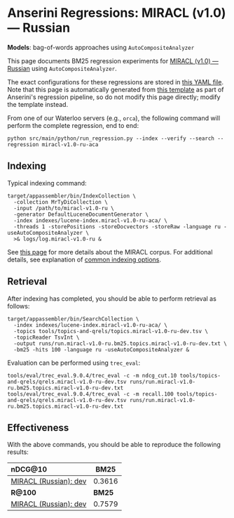 # Anserini Regressions: MIRACL (v1.0) &mdash; Russian

**Models**: bag-of-words approaches using `AutoCompositeAnalyzer`

This page documents BM25 regression experiments for [MIRACL (v1.0) &mdash; Russian](https://github.com/project-miracl/miracl) using `AutoCompositeAnalyzer`.

The exact configurations for these regressions are stored in [this YAML file](../../src/main/resources/regression/miracl-v1.0-ru-aca.yaml).
Note that this page is automatically generated from [this template](../../src/main/resources/docgen/templates/miracl-v1.0-ru-aca.template) as part of Anserini's regression pipeline, so do not modify this page directly; modify the template instead.

From one of our Waterloo servers (e.g., `orca`), the following command will perform the complete regression, end to end:

```
python src/main/python/run_regression.py --index --verify --search --regression miracl-v1.0-ru-aca
```

## Indexing

Typical indexing command:

```
target/appassembler/bin/IndexCollection \
  -collection MrTyDiCollection \
  -input /path/to/miracl-v1.0-ru \
  -generator DefaultLuceneDocumentGenerator \
  -index indexes/lucene-index.miracl-v1.0-ru-aca/ \
  -threads 1 -storePositions -storeDocvectors -storeRaw -language ru -useAutoCompositeAnalyzer \
  >& logs/log.miracl-v1.0-ru &
```

See [this page](https://github.com/project-miracl/miracl) for more details about the MIRACL corpus.
For additional details, see explanation of [common indexing options](../../docs/common-indexing-options.md).

## Retrieval

After indexing has completed, you should be able to perform retrieval as follows:

```
target/appassembler/bin/SearchCollection \
  -index indexes/lucene-index.miracl-v1.0-ru-aca/ \
  -topics tools/topics-and-qrels/topics.miracl-v1.0-ru-dev.tsv \
  -topicReader TsvInt \
  -output runs/run.miracl-v1.0-ru.bm25.topics.miracl-v1.0-ru-dev.txt \
  -bm25 -hits 100 -language ru -useAutoCompositeAnalyzer &
```

Evaluation can be performed using `trec_eval`:

```
tools/eval/trec_eval.9.0.4/trec_eval -c -m ndcg_cut.10 tools/topics-and-qrels/qrels.miracl-v1.0-ru-dev.tsv runs/run.miracl-v1.0-ru.bm25.topics.miracl-v1.0-ru-dev.txt
tools/eval/trec_eval.9.0.4/trec_eval -c -m recall.100 tools/topics-and-qrels/qrels.miracl-v1.0-ru-dev.tsv runs/run.miracl-v1.0-ru.bm25.topics.miracl-v1.0-ru-dev.txt
```

## Effectiveness

With the above commands, you should be able to reproduce the following results:

| **nDCG@10**                                                                                                  | **BM25**  |
|:-------------------------------------------------------------------------------------------------------------|-----------|
| [MIRACL (Russian): dev](https://github.com/project-miracl/miracl)                                            | 0.3616    |
| **R@100**                                                                                                    | **BM25**  |
| [MIRACL (Russian): dev](https://github.com/project-miracl/miracl)                                            | 0.7579    |
